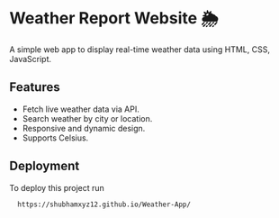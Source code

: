 
# Weather Report Website 🌦️

A simple web app to display real-time weather data using HTML, CSS, JavaScript.




## Features

- Fetch live weather data via API.
- Search weather by city or location.
- Responsive and dynamic design.
- Supports Celsius.



## Deployment

To deploy this project run

```bash
  https://shubhamxyz12.github.io/Weather-App/
```

